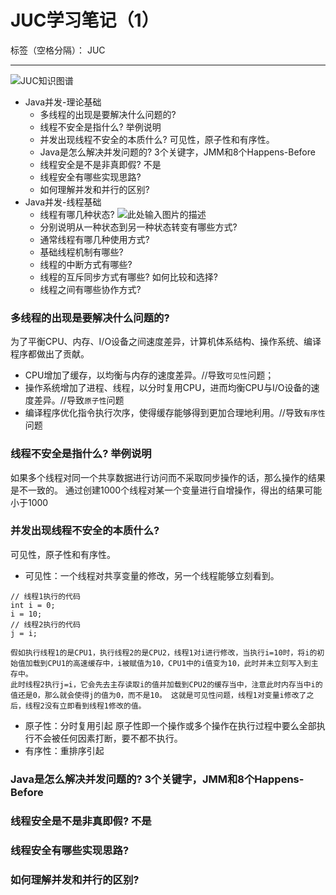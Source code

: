 ﻿# JUC学习笔记（1）

标签（空格分隔）： JUC

---
![JUC知识图谱][1]

- Java并发-理论基础
    - 多线程的出现是要解决什么问题的? 
    - 线程不安全是指什么? 举例说明 
    - 并发出现线程不安全的本质什么? 可见性，原子性和有序性。
    - Java是怎么解决并发问题的? 3个关键字，JMM和8个Happens-Before
    - 线程安全是不是非真即假? 不是 
    - 线程安全有哪些实现思路? 
    - 如何理解并发和并行的区别?
- Java并发-线程基础
    - 线程有哪几种状态?
    ![此处输入图片的描述][2]
    - 分别说明从一种状态到另一种状态转变有哪些方式?
    - 通常线程有哪几种使用方式? 
    - 基础线程机制有哪些? 
    - 线程的中断方式有哪些? 
    - 线程的互斥同步方式有哪些? 如何比较和选择?
    - 线程之间有哪些协作方式?

### 多线程的出现是要解决什么问题的? 

为了平衡CPU、内存、I/O设备之间速度差异，计算机体系结构、操作系统、编译程序都做出了贡献。

- CPU增加了缓存，以均衡与内存的速度差异。//导致`可见性`问题；
- 操作系统增加了进程、线程，以分时复用CPU，进而均衡CPU与I/O设备的速度差异。//导致`原子性`问题
- 编译程序优化指令执行次序，使得缓存能够得到更加合理地利用。//导致`有序性`问题

### 线程不安全是指什么? 举例说明 
如果多个线程对同一个共享数据进行访问而不采取同步操作的话，那么操作的结果是不一致的。
通过创建1000个线程对某一个变量进行自增操作，得出的结果可能小于1000
### 并发出现线程不安全的本质什么? 
可见性，原子性和有序性。

- 可见性：一个线程对共享变量的修改，另一个线程能够立刻看到。
```
// 线程1执行的代码
int i = 0;
i = 10;
// 线程2执行的代码
j = i;
```
    假如执行线程1的是CPU1，执行线程2的是CPU2，线程1对i进行修改，当执行i=10时，将i的初始值加载到CPU1的高速缓存中，i被赋值为10，CPU1中的i值变为10，此时并未立刻写入到主存中。
    此时线程2执行j=i，它会先去主存读取i的值并加载到CPU2的缓存当中，注意此时内存当中i的值还是0，那么就会使得j的值为0，而不是10。 这就是可见性问题，线程1对变量i修改了之后，线程2没有立即看到线程1修改的值。
    
- 原子性：分时复用引起
原子性即一个操作或多个操作在执行过程中要么全部执行不会被任何因素打断，要不都不执行。
- 有序性：重排序引起
        
### Java是怎么解决并发问题的? 3个关键字，JMM和8个Happens-Before
### 线程安全是不是非真即假? 不是 
### 线程安全有哪些实现思路? 
### 如何理解并发和并行的区别?


  [1]: https://www.pdai.tech/_images/java/java-concurrent-overview-1.png
  [2]: https://www.pdai.tech/_images/pics/ace830df-9919-48ca-91b5-60b193f593d2.png